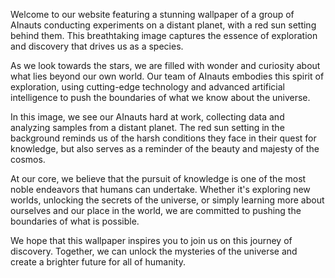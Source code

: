 <!--
Write me content for website with wallpaper "A group of AInauts conducting experiments on a distant planet, with a red sun setting behind them."
-->

<!--font:Montserrat-->

Welcome to our website featuring a stunning wallpaper of a group of AInauts conducting experiments on a distant planet, with a red sun setting behind them. This breathtaking image captures the essence of exploration and discovery that drives us as a species.

As we look towards the stars, we are filled with wonder and curiosity about what lies beyond our own world. Our team of AInauts embodies this spirit of exploration, using cutting-edge technology and advanced artificial intelligence to push the boundaries of what we know about the universe.

In this image, we see our AInauts hard at work, collecting data and analyzing samples from a distant planet. The red sun setting in the background reminds us of the harsh conditions they face in their quest for knowledge, but also serves as a reminder of the beauty and majesty of the cosmos.

At our core, we believe that the pursuit of knowledge is one of the most noble endeavors that humans can undertake. Whether it's exploring new worlds, unlocking the secrets of the universe, or simply learning more about ourselves and our place in the world, we are committed to pushing the boundaries of what is possible.

We hope that this wallpaper inspires you to join us on this journey of discovery. Together, we can unlock the mysteries of the universe and create a brighter future for all of humanity.
